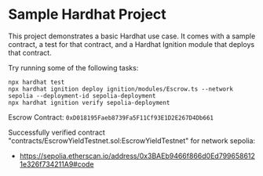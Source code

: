 # Sample Hardhat Project

This project demonstrates a basic Hardhat use case. It comes with a sample contract, a test for that contract, and a Hardhat Ignition module that deploys that contract.

Try running some of the following tasks:

```shell
npx hardhat test
npx hardhat ignition deploy ignition/modules/Escrow.ts --network sepolia --deployment-id sepolia-deployment
npx hardhat ignition verify sepolia-deployment
```

Escrow Contract: `0xD018195Faeb8739Fa5F11Cf93E1D2E267D4Db661`

Successfully verified contract "contracts/EscrowYieldTestnet.sol:EscrowYieldTestnet" for network sepolia:
  - https://sepolia.etherscan.io/address/0x3BAEb9466f866d0Ed7996586121e326f734211A9#code